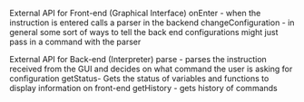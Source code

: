 External API for Front-end (Graphical Interface)
onEnter - when the instruction is entered
	calls a parser in the backend
changeConfiguration - in general some sort of ways to tell the back end configurations
	might just pass in a command with the parser

External API for Back-end (Interpreter)
parse - parses the instruction received from the GUI and decides on what command the user is asking for configuration
getStatus- Gets the status of variables and functions to display information on front-end
getHistory - gets history of commands 

